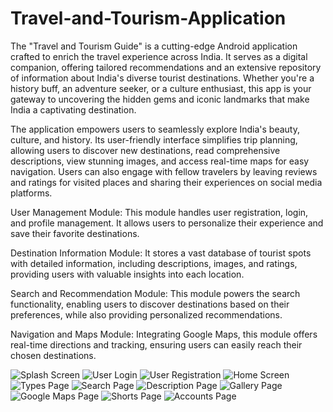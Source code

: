 # Travel-and-Tourism-Application
The "Travel and Tourism Guide" is a cutting-edge Android application crafted to enrich the travel experience across India. It serves as a digital companion, offering tailored recommendations and an extensive 
repository of information about India's diverse tourist destinations. Whether you're a history buff, an adventure seeker, or a culture enthusiast, this app is your gateway to uncovering the hidden gems and 
iconic landmarks that make India a captivating destination.

The application empowers users to seamlessly explore India's beauty, culture, and history. Its user-friendly interface simplifies trip planning, allowing users to discover new destinations, read comprehensive descriptions, view stunning images, and access real-time maps for easy navigation. Users can also engage with fellow travelers by leaving reviews and ratings for visited places and sharing their experiences on social media platforms.

User Management Module:
This module handles user registration, login, and profile management. It allows users to personalize their experience and save their favorite destinations.

Destination Information Module: 
It stores a vast database of tourist spots with detailed information, including descriptions, images, and ratings, providing users with valuable insights into each location.

Search and Recommendation Module: 
This module powers the search functionality, enabling users to discover destinations based on their preferences, while also providing personalized recommendations.

Navigation and Maps Module: 
Integrating Google Maps, this module offers real-time directions and tracking, ensuring users can easily reach their chosen destinations.

![Splash Screen](https://github.com/yashtapre77/Travel-and-Tourism-Application/assets/144268460/a2a0269a-a82f-40d8-be5a-d748f48ab9fc)
![User Login](https://github.com/yashtapre77/Travel-and-Tourism-Application/assets/144268460/e353641a-05c1-4c55-a27b-9925117c5ef0)
![User Registration](https://github.com/yashtapre77/Travel-and-Tourism-Application/assets/144268460/a6db486c-203c-4535-9c53-73f5b92e69f7)
![Home Screen](https://github.com/yashtapre77/Travel-and-Tourism-Application/assets/144268460/da73aa7f-c193-474a-947d-2e8f126d1b43)
![Types Page](https://github.com/yashtapre77/Travel-and-Tourism-Application/assets/144268460/83958ef9-6b69-4f6f-b7ad-fd705c2471b1)
![Search Page](https://github.com/yashtapre77/Travel-and-Tourism-Application/assets/144268460/4d426b0a-bcd7-46d4-9237-e22da51792b6)
![Description Page](https://github.com/yashtapre77/Travel-and-Tourism-Application/assets/144268460/152ec12b-cc98-45cf-a180-e38fcb1be997)
![Gallery Page](https://github.com/yashtapre77/Travel-and-Tourism-Application/assets/144268460/f2063817-437c-48f4-8486-646326ab691b)
![Google Maps Page](https://github.com/yashtapre77/Travel-and-Tourism-Application/assets/144268460/55c6011f-40b2-463b-b813-87207b9f119b)
![Shorts Page](https://github.com/yashtapre77/Travel-and-Tourism-Application/assets/144268460/a4e243da-fe9e-45f4-8884-7e67350b5442)
![Accounts Page](https://github.com/yashtapre77/Travel-and-Tourism-Application/assets/144268460/aef7cad8-d863-4ccb-83df-c4385c244872)







